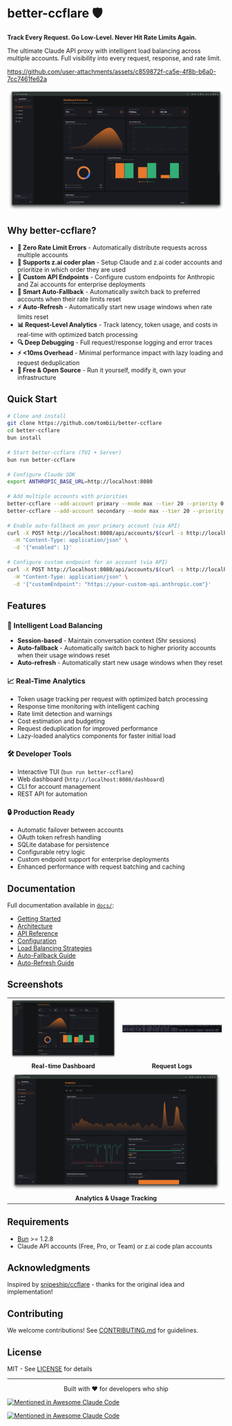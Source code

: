 # better-ccflare 🛡️

**Track Every Request. Go Low-Level. Never Hit Rate Limits Again.**

The ultimate Claude API proxy with intelligent load balancing across multiple accounts. Full visibility into every request, response, and rate limit.


https://github.com/user-attachments/assets/c859872f-ca5e-4f8b-b6a0-7cc7461fe62a


![better-ccflare Dashboard](apps/lander/src/screenshot-dashboard.png)

## Why better-ccflare?

- **🚀 Zero Rate Limit Errors** - Automatically distribute requests across multiple accounts
- **🤖 Supports z.ai coder plan** - Setup Claude and z.ai coder accounts and prioritize in which order they are used
- **🔗 Custom API Endpoints** - Configure custom endpoints for Anthropic and Zai accounts for enterprise deployments
- **🔄 Smart Auto-Fallback** - Automatically switch back to preferred accounts when their rate limits reset
- **⚡ Auto-Refresh** - Automatically start new usage windows when rate limits reset
- **📊 Request-Level Analytics** - Track latency, token usage, and costs in real-time with optimized batch processing
- **🔍 Deep Debugging** - Full request/response logging and error traces
- **⚡ <10ms Overhead** - Minimal performance impact with lazy loading and request deduplication
- **💸 Free & Open Source** - Run it yourself, modify it, own your infrastructure

## Quick Start

```bash
# Clone and install
git clone https://github.com/tombii/better-ccflare
cd better-ccflare
bun install

# Start better-ccflare (TUI + Server)
bun run better-ccflare

# Configure Claude SDK
export ANTHROPIC_BASE_URL=http://localhost:8080

# Add multiple accounts with priorities
better-ccflare --add-account primary --mode max --tier 20 --priority 0
better-ccflare --add-account secondary --mode max --tier 20 --priority 10

# Enable auto-fallback on your primary account (via API)
curl -X POST http://localhost:8080/api/accounts/$(curl -s http://localhost:8080/api/accounts | jq -r '.[0].id')/auto-fallback \
  -H "Content-Type: application/json" \
  -d '{"enabled": 1}'

# Configure custom endpoint for an account (via API)
curl -X POST http://localhost:8080/api/accounts/$(curl -s http://localhost:8080/api/accounts | jq -r '.[0].id')/custom-endpoint \
  -H "Content-Type: application/json" \
  -d '{"customEndpoint": "https://your-custom-api.anthropic.com"}'
```

## Features

### 🎯 Intelligent Load Balancing
- **Session-based** - Maintain conversation context (5hr sessions)
- **Auto-fallback** - Automatically switch back to higher priority accounts when their usage windows reset
- **Auto-refresh** - Automatically start new usage windows when they reset

### 📈 Real-Time Analytics
- Token usage tracking per request with optimized batch processing
- Response time monitoring with intelligent caching
- Rate limit detection and warnings
- Cost estimation and budgeting
- Request deduplication for improved performance
- Lazy-loaded analytics components for faster initial load

### 🛠️ Developer Tools
- Interactive TUI (`bun run better-ccflare`)
- Web dashboard (`http://localhost:8080/dashboard`)
- CLI for account management
- REST API for automation

### 🔒 Production Ready
- Automatic failover between accounts
- OAuth token refresh handling
- SQLite database for persistence
- Configurable retry logic
- Custom endpoint support for enterprise deployments
- Enhanced performance with request batching and caching

## Documentation

Full documentation available in [`docs/`](docs/):
- [Getting Started](docs/index.md)
- [Architecture](docs/architecture.md)
- [API Reference](docs/api-http.md)
- [Configuration](docs/configuration.md)
- [Load Balancing Strategies](docs/load-balancing.md)
- [Auto-Fallback Guide](docs/auto-fallback.md)
- [Auto-Refresh Guide](docs/auto-refresh.md)

## Screenshots

<table>
  <tr>
    <td><img src="apps/lander/src/screenshot-dashboard.png" alt="Dashboard"/></td>
    <td><img src="apps/lander/src/screenshot-logs.png" alt="Logs"/></td>
  </tr>
  <tr>
    <td align="center"><b>Real-time Dashboard</b></td>
    <td align="center"><b>Request Logs</b></td>
  </tr>
  <tr>
    <td colspan="2"><img src="apps/lander/src/screenshot-analytics.png" alt="Analytics"/></td>
  </tr>
  <tr>
    <td colspan="2" align="center"><b>Analytics & Usage Tracking</b></td>
  </tr>
</table>

## Requirements

- [Bun](https://bun.sh) >= 1.2.8
- Claude API accounts (Free, Pro, or Team) or z.ai code plan accounts

## Acknowledgments

Inspired by [snipeship/ccflare](https://github.com/snipeship/ccflare) - thanks for the original idea and implementation!

## Contributing

We welcome contributions! See [CONTRIBUTING.md](docs/contributing.md) for guidelines.

## License

MIT - See [LICENSE](LICENSE) for details

---

<p align="center">
  Built with ❤️ for developers who ship
</p>

[![Mentioned in Awesome Claude Code](https://awesome.re/mentioned-badge-flat.svg)](https://github.com/hesreallyhim/awesome-claude-code)

[![Mentioned in Awesome Claude Code](https://awesome.re/mentioned-badge.svg)](https://github.com/hesreallyhim/awesome-claude-code)
